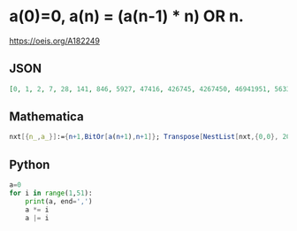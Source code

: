# a\(0\)\=0, a\(n\) \= \(a\(n\-1\) \* n\) OR n\.
https://oeis.org/A182249
## JSON
```JSON
[0, 1, 2, 7, 28, 141, 846, 5927, 47416, 426745, 4267450, 46941951, 563303420, 7322944461, 102521222462, 1537818336943, 24605093391088, 418286587648497, 7529158577672946, 143054012975785975, 2861080259515719516]
```
## Mathematica
```Mathematica
nxt[{n_,a_}]:={n+1,BitOr[a(n+1),n+1]}; Transpose[NestList[nxt,{0,0}, 20]] [[2]] (* _Harvey P. Dale_, Aug 13 2013 *)
```
## Python
```Python
a=0
for i in range(1,51):
    print(a, end=',')
    a *= i
    a |= i
```
